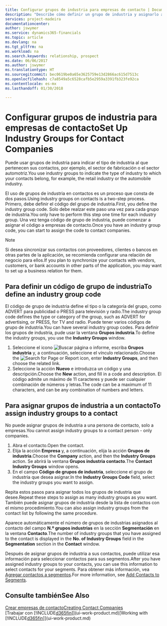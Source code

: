 ```yaml
---
title: Configurar grupos de industria para empresas de contacto | Documentos de Microsoft
description: "Describe cómo definir un grupo de industria y asignarlo a una empresa de contacto, por ejemplo, en la industria minorista o la industria del automóvil."
services: project-madeira
documentationcenter: 
author: jswymer
ms.service: dynamics365-financials
ms.topic: article
ms.devlang: na
ms.tgt_pltfrm: na
ms.workload: na
ms.search.keywords: relationship, prospect
ms.date: 06/06/2017
ms.author: jswymer
ms.translationtype: HT
ms.sourcegitcommit: bec0619be0a65e3625759e13d2866ac615d7513c
ms.openlocfilehash: c7a8549a5c6528cafb5e2959a3391fb323fe92ca
ms.contentlocale: es-mx
ms.lasthandoff: 01/30/2018

---
```

# <a name="set-up-industry-groups-for-contact-companies"></a><span data-ttu-id="3908d-103">Configurar grupos de industria para empresas de contacto</span><span class="sxs-lookup"><span data-stu-id="3908d-103">Set Up Industry Groups for Contact Companies</span></span>
<span data-ttu-id="3908d-104">Puede usar grupos de industria para indicar el tipo de industria al que pertenecen sus contactos, por ejemplo, el sector de fabricación o el sector automotriz.</span><span class="sxs-lookup"><span data-stu-id="3908d-104">You use industry groups to indicate the type of industry to which your contacts belong, for example, the retail industry or the automobile industry.</span></span>

<span data-ttu-id="3908d-105">El uso de grupos de industria en contactos es un proceso que consta de dos pasos.</span><span class="sxs-lookup"><span data-stu-id="3908d-105">Using industry groups on contacts is a two-step process.</span></span> <span data-ttu-id="3908d-106">Primero, debe definir el código del grupo de industria.</span><span class="sxs-lookup"><span data-stu-id="3908d-106">First, you define the industry group code.</span></span> <span data-ttu-id="3908d-107">Solo debe realzar este paso una vez para cada grupo de industria.</span><span class="sxs-lookup"><span data-stu-id="3908d-107">You only have to perform this step one time for each industry group.</span></span> <span data-ttu-id="3908d-108">Una vez tenga código de grupo de industria, puede comenzar a asignar el código a empresas de contacto.</span><span class="sxs-lookup"><span data-stu-id="3908d-108">Once you have an industry group code, you can start to assign the code to contact companies.</span></span>

> [!NOTE]  
>   <span data-ttu-id="3908d-109">Si desea sincronizar sus contactos con proveedores, clientes o bancos en otras partes de la aplicación, se recomienda configurar una relación de negocio para ellos.</span><span class="sxs-lookup"><span data-stu-id="3908d-109">If you plan to synchronize your contacts with vendors, customers, or bank accounts in other parts of the application, you may want to set up a business relation for them.</span></span>

## <a name="to-define-an-industry-group-code"></a><span data-ttu-id="3908d-110">Para definir un código de grupo de industria</span><span class="sxs-lookup"><span data-stu-id="3908d-110">To define an industry group code</span></span>
<span data-ttu-id="3908d-111">El código de grupo de industria define el tipo o la categoría del grupo, como ADVERT para publicidad o PRESS para televisión y radio.</span><span class="sxs-lookup"><span data-stu-id="3908d-111">The industry group code defines the type or category of the group, such as ADVERT for advertising, or PRESS, for TV and radio.</span></span> <span data-ttu-id="3908d-112">Puede tener varios códigos de grupo de industria.</span><span class="sxs-lookup"><span data-stu-id="3908d-112">You can have several industry group codes.</span></span> <span data-ttu-id="3908d-113">Para definir los grupos de industria, pude usar la ventana **Grupos industria**.</span><span class="sxs-lookup"><span data-stu-id="3908d-113">To define the industry groups, you use the **Industry Groups** window.</span></span>

1. <span data-ttu-id="3908d-114">Seleccione el icono ![Buscar página o informe](media/ui-search/search_small.png "icono Buscar página o informe"), escriba **Grupos industria** y, a continuación, seleccione el vínculo relacionado.</span><span class="sxs-lookup"><span data-stu-id="3908d-114">Choose the ![Search for Page or Report](media/ui-search/search_small.png "Search for Page or Report icon") icon, enter **Industry Groups**, and then choose the related link.</span></span>
2. <span data-ttu-id="3908d-115">Seleccione la acción **Nuevo** e introduzca un código y una descripción.</span><span class="sxs-lookup"><span data-stu-id="3908d-115">Choose the **New** action, and fill in a code and description.</span></span> <span data-ttu-id="3908d-116">El código admite un máximo de 11 caracteres y puede ser cualquier combinación de números y letras.</span><span class="sxs-lookup"><span data-stu-id="3908d-116">The code can be a maximum of 11 characters, and can be any combination of numbers and letters.</span></span>

## <a name="AssignIndustryGroupContact"></a> <span data-ttu-id="3908d-117">Para asignar grupos de industria a un contacto</span><span class="sxs-lookup"><span data-stu-id="3908d-117">To assign industry groups to a contact</span></span>
<span data-ttu-id="3908d-118">No puede asignar grupos de industria a una persona de contacto, solo a empresas.</span><span class="sxs-lookup"><span data-stu-id="3908d-118">You cannot assign industry groups to a contact person - only companies.</span></span>

1. <span data-ttu-id="3908d-119">Abra el contacto.</span><span class="sxs-lookup"><span data-stu-id="3908d-119">Open the contact.</span></span>
2. <span data-ttu-id="3908d-120">Elija la acción **Empresa** y, a continuación, elija la acción **Grupos de industria**.</span><span class="sxs-lookup"><span data-stu-id="3908d-120">Choose the **Company** action, and then the **Industry Groups** action.</span></span> <span data-ttu-id="3908d-121">Se abrirá la ventana **Grupos industria contacto**.</span><span class="sxs-lookup"><span data-stu-id="3908d-121">The **Contact Industry Groups** window opens.</span></span>
3. <span data-ttu-id="3908d-122">En el campo **Código de grupos de industria**, seleccione el grupo de industria que desea asignar.</span><span class="sxs-lookup"><span data-stu-id="3908d-122">In the **Industry Groups Code** field, select the industry groups you want to assign.</span></span>

<span data-ttu-id="3908d-123">Repita estos pasos para asignar todos los grupos de industria que desee.</span><span class="sxs-lookup"><span data-stu-id="3908d-123">Repeat these steps to assign as many industry groups as you want.</span></span> <span data-ttu-id="3908d-124">También puede asignar grupos de industria desde la lista de contactos con el mismo procedimiento.</span><span class="sxs-lookup"><span data-stu-id="3908d-124">You can also assign industry groups from the contact list by following the same procedure.</span></span>

<span data-ttu-id="3908d-125">Aparece automáticamente el número de grupos de industrias asignados al contacto del campo **N.º grupos industrias** en la sección **Segmentación** en la ventana **Contacto**.</span><span class="sxs-lookup"><span data-stu-id="3908d-125">The number of industry groups that you have assigned to the contact is displayed in the **No. of Industry Groups** field in the **Segmentation** section in the **Contact** window.</span></span>

<span data-ttu-id="3908d-126">Después de asignar grupos de industria a sus contactos, puede utilizar esa información para seleccionar contactos para sus segmentos.</span><span class="sxs-lookup"><span data-stu-id="3908d-126">After you have assigned industry groups to your contacts, you can use this information to select contacts for your segments.</span></span> <span data-ttu-id="3908d-127">Para obtener más información, vea [Agregar contactos a segmentos](marketing-add-contact-segment.md).</span><span class="sxs-lookup"><span data-stu-id="3908d-127">For more information, see [Add Contacts to Segments](marketing-add-contact-segment.md).</span></span>

## <a name="see-also"></a><span data-ttu-id="3908d-128">Consulte también</span><span class="sxs-lookup"><span data-stu-id="3908d-128">See Also</span></span>
[<span data-ttu-id="3908d-129">Crear empresas de contacto</span><span class="sxs-lookup"><span data-stu-id="3908d-129">Creating Contact Companies</span></span>](marketing-create-contact-companies.md)  
<span data-ttu-id="3908d-130">[Trabajar con [!INCLUDE[d365fin](includes/d365fin_md.md)]](ui-work-product.md)</span><span class="sxs-lookup"><span data-stu-id="3908d-130">[Working with [!INCLUDE[d365fin](includes/d365fin_md.md)]](ui-work-product.md)</span></span>

